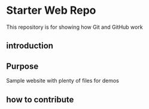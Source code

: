 # Starter Web Repo

This repository is for showing how Git and GitHub work

## introduction

## Purpose

Sample website with plenty of files for demos

## how to contribute


